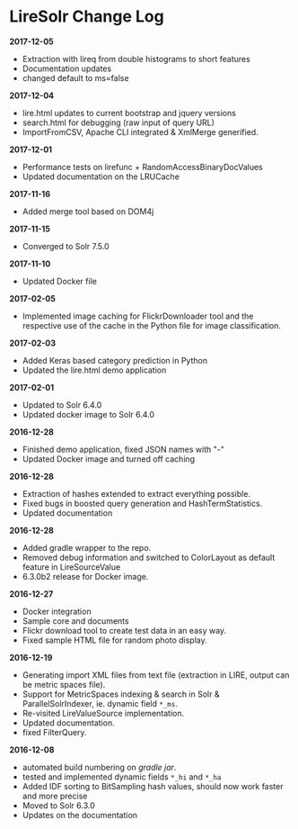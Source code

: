 # LireSolr Change Log

**2017-12-05**
* Extraction with lireq from double histograms to short features
* Documentation updates
* changed default to ms=false

**2017-12-04**
* lire.html updates to current bootstrap and jquery versions
* search.html for debugging (raw input of query URL)
* ImportFromCSV, Apache CLI integrated & XmlMerge generified.

**2017-12-01**
* Performance tests on lirefunc + RandomAccessBinaryDocValues
* Updated documentation on the LRUCache

**2017-11-16**
* Added merge tool based on DOM4j

**2017-11-15**
* Converged to Solr 7.5.0

**2017-11-10**
* Updated Docker file

**2017-02-05**
* Implemented image caching for FlickrDownloader tool and the respective use of the cache in the Python file for image classification.

**2017-02-03**
* Added Keras based category prediction in Python
* Updated the lire.html demo application 

**2017-02-01**
* Updated to Solr 6.4.0
* Updated docker image to Solr 6.4.0

**2016-12-28**
* Finished demo application, fixed JSON names with "-"
* Updated Docker image and turned off caching 

**2016-12-28**
* Extraction of hashes extended to extract everything possible.
* Fixed bugs in boosted query generation and HashTermStatistics.
* Updated documentation

**2016-12-28**
* Added gradle wrapper to the repo.
* Removed debug information and switched to ColorLayout as default feature in LireSourceValue
* 6.3.0b2 release for Docker image.

**2016-12-27**
* Docker integration
* Sample core and documents
* Flickr download tool to create test data in an easy way. 
* Fixed sample HTML file for random photo display.

**2016-12-19**
* Generating import XML files from text file (extraction in LIRE, output can be metric spaces file).
* Support for MetricSpaces indexing & search in Solr & ParallelSolrIndexer, ie. dynamic field `*_ms`.
* Re-visited LireValueSource implementation.
* Updated documentation.
* fixed FilterQuery.

**2016-12-08**
* automated build numbering on *gradle jar*.
* tested and implemented dynamic fields `*_hi` and `*_ha` 
* Added IDF sorting to BitSampling hash values, should now work faster and more precise
* Moved to Solr 6.3.0
* Updates on the documentation